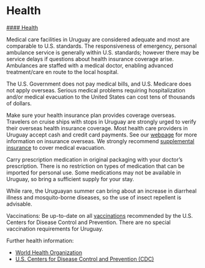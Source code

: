 # Health

[#### Health](javascript:void(0); "Health")

Medical care facilities in Uruguay are considered adequate and most are comparable to U.S. standards. The responsiveness of emergency, personal ambulance service is generally within U.S. standards; however there may be service delays if questions about health insurance coverage arise. Ambulances are staffed with a medical doctor, enabling advanced treatment/care en route to the local hospital.

The U.S. Government does not pay medical bills, and U.S. Medicare does not apply overseas. Serious medical problems requiring hospitalization and/or medical evacuation to the United States can cost tens of thousands of dollars.

Make sure your health insurance plan provides coverage overseas. Travelers on cruise ships with stops in Uruguay are strongly urged to verify their overseas health insurance coverage. Most health care providers in Uruguay accept cash and credit card payments. See our [webpage](https://travel.state.gov/content/travel/en/international-travel/before-you-go/your-health-abroad/Insurance_Coverage_Overseas.html) for more information on insurance overseas. We strongly recommend [supplemental insurance](https://travel.state.gov/content/travel/en/international-travel/before-you-go/your-health-abroad/Insurance_Coverage_Overseas.html) to cover medical evacuation.

Carry prescription medication in original packaging with your doctor’s prescription. There is no restriction on types of medication that can be imported for personal use. Some medications may not be available in Uruguay, so bring a sufficient supply for your stay.

While rare, the Uruguayan summer can bring about an increase in diarrheal illness and mosquito-borne diseases, so the use of insect repellent is advisable.

Vaccinations: Be up-to-date on all [vaccinations](https://wwwnc.cdc.gov/travel/page/routine-vaccines) recommended by the U.S. Centers for Disease Control and Prevention. There are no special vaccination requirements for Uruguay.

Further health information:

* [World Health Organization](https://www.who.int/travel-advice)
* [U.S. Centers for Disease Control and Prevention (CDC)](https://wwwnc.cdc.gov/travel/destinations/list)